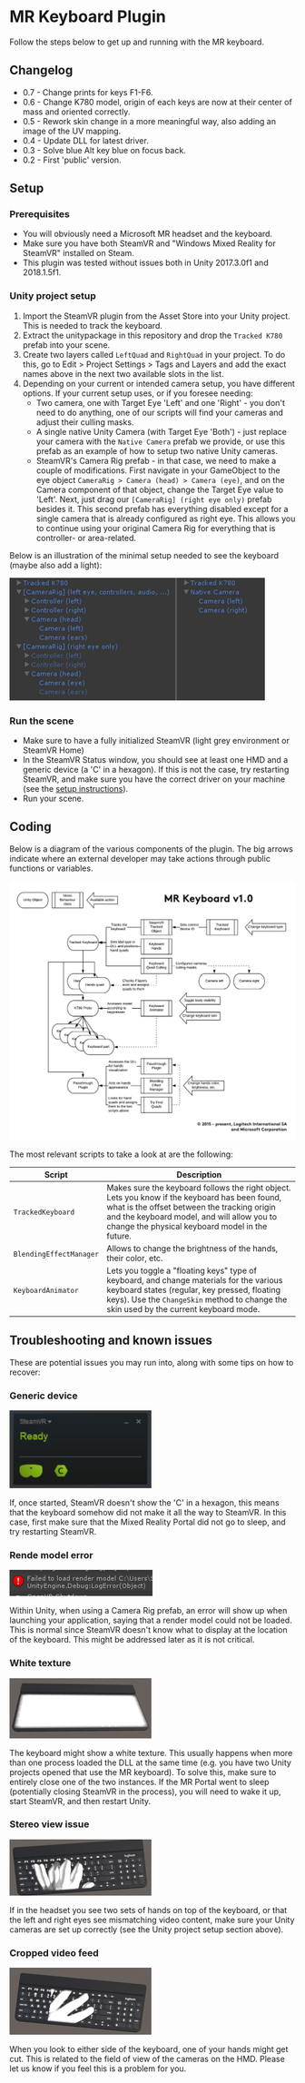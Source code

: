 # MR Keyboard Plugin

Follow the steps below to get up and running with the MR keyboard.

## Changelog
* 0.7 - Change prints for keys F1-F6.
* 0.6 - Change K780 model, origin of each keys are now at their center of mass and oriented correctly.
* 0.5 - Rework skin change in a more meaningful way, also adding an image of the UV mapping.
* 0.4 - Update DLL for latest driver.
* 0.3 - Solve blue Alt key blue on focus back.
* 0.2 - First 'public' version.

## Setup
### Prerequisites
* You will obviously need a Microsoft MR headset and the keyboard.
* Make sure you have both SteamVR and "Windows Mixed Reality for SteamVR" installed on Steam.
* This plugin was tested without issues both in Unity 2017.3.0f1 and 2018.1.5f1.

### Unity project setup
1. Import the SteamVR plugin from the Asset Store into your Unity project. This is needed to track the keyboard.
2. Extract the unitypackage in this repository and drop the `Tracked K780` prefab into your scene.
3. Create two layers called `LeftQuad` and `RightQuad` in your project. To do this, go to Edit > Project Settings > Tags and Layers and add the exact names above in the next two available slots in the list.
4. Depending on your current or intended camera setup, you have different options. If your current setup uses, or if you foresee needing:
    * Two camera, one with Target Eye 'Left' and one 'Right' - you don't need to do anything, one of our scripts will find your cameras and adjust their culling masks.
    * A single native Unity Camera (with Target Eye 'Both') - just replace your camera with the `Native Camera` prefab we provide, or use this prefab as an example of how to setup two native Unity cameras.
    * SteamVR's Camera Rig prefab - in that case, we need to make a couple of modifications. First navigate in your GameObject to the eye object `CameraRig > Camera (head) > Camera (eye)`, and on the Camera component of that object, change the Target Eye value to 'Left'. Next, just drag our `[CameraRig] (right eye only)` prefab besides it. This second prefab has everything disabled except for a single camera that is already configured as right eye. This allows you to continue using your original Camera Rig for everything that is controller- or area-related.

Below is an illustration of the minimal setup needed to see the keyboard (maybe also add a light):

![Unity camera setup](/resources/mr_keyboard_cameras.png?raw=true)

### Run the scene
* Make sure to have a fully initialized SteamVR (light grey environment or SteamVR Home)
* In the SteamVR Status window, you should see at least one HMD and a generic device (a 'C' in a hexagon). If this is not the case, try restarting SteamVR, and make sure you have the correct driver on your machine (see the [setup instructions](https://github.com/Logitech/labs_mrkeyboard_sdk#setup-instructions)).
* Run your scene.

## Coding

Below is a diagram of the various components of the plugin. The big arrows indicate where an external developer may take actions through public functions or variables.

![Unity camera setup](/resources/mr_keyboard_diagram.png?raw=true)

The most relevant scripts to take a look at are the following:

| Script                | Description |
|-----------------------|-------------|
|`TrackedKeyboard`      | Makes sure the keyboard follows the right object. Lets you know if the keyboard has been found, what is the offset between the tracking origin and the keyboard model, and will allow you to change the physical keyboard model in the future. |
|`BlendingEffectManager`| Allows to change the brightness of the hands, their color, etc. |
|`KeyboardAnimator`     | Lets you toggle a "floating keys" type of keyboard, and change materials for the various keyboard states (regular, key pressed, floating keys). Use the `ChangeSkin` method to change the skin used by the current keyboard mode. |

## Troubleshooting and known issues
These are potential issues you may run into, along with some tips on how to recover:

### Generic device
![issue c hexagon](/resources/issue_device.png?raw=true)

If, once started, SteamVR doesn't show the 'C' in a hexagon, this means that the keyboard somehow did not make it all the way to SteamVR. In this case, first make sure that the Mixed Reality Portal did not go to sleep, and try restarting SteamVR.

### Rende model error
![issue rendermodel](/resources/issue_rendermodel.png?raw=true)

Within Unity, when using a Camera Rig prefab, an error will show up when launching your application, saying that a render model could not be loaded. This is normal since SteamVR doesn't know what to display at the location of the keyboard. This might be addressed later as it is not critical.

### White texture
![issue white texture](/resources/issue_white_texture.png?raw=true)

The keyboard might show a white texture. This usually happens when more than one process loaded the DLL at the same time (e.g. you have two Unity projects opened that use the MR keyboard). To solve this, make sure to entirely close one of the two instances.
If the MR Portal went to sleep (potentially closing SteamVR in the process), you will need to wake it up, start SteamVR, and then restart Unity.

### Stereo view issue
![issue two hands](/resources/issue_two_hands.png?raw=true)

If in the headset you see two sets of hands on top of the keyboard, or that the left and right eyes see mismatching video content, make sure your Unity cameras are set up correctly (see the Unity project setup section above).

### Cropped video feed
![issue hand cut](/resources/issue_hand_cut.png?raw=true)

When you look to either side of the keyboard, one of your hands might get cut. This is related to the field of view of the cameras on the HMD. Please let us know if you feel this is a problem for you.
